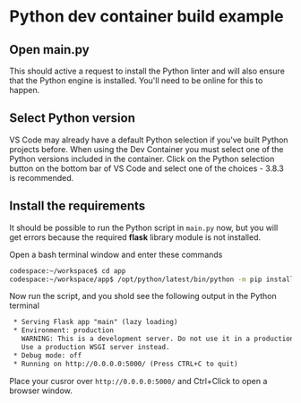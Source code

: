 # Python dev container build example

## Open main.py

This should active a request to install the Python linter and will also ensure that the Python engine is installed.  You'll need to be online for this to happen.

## Select Python version

VS&nbsp;Code may already have a default Python selection if you've built Python projects before.  When using the Dev Container you must select one of the Python versions included in the container.  Click on the Python selection button on the bottom bar of VS&nbsp;Code and select one of the choices - 3.8.3  is recommended.

## Install the requirements

It should be possible to run the Python script in ```main.py``` now, but you will get errors because the required **flask** library module is not installed.

Open a bash terminal window and enter these commands

```bash
codespace:~/workspace$ cd app
codespace:~/workspace/app$ /opt/python/latest/bin/python -m pip install -r requirements.txt --user
```

Now run the script, and you shold see the following output in the Python terminal
```txt
 * Serving Flask app "main" (lazy loading)
 * Environment: production
   WARNING: This is a development server. Do not use it in a production deployment.
   Use a production WSGI server instead.
 * Debug mode: off
 * Running on http://0.0.0.0:5000/ (Press CTRL+C to quit)
 ```
 Place your cusror over ```http://0.0.0.0:5000/``` and Ctrl+Click to open a browser window.